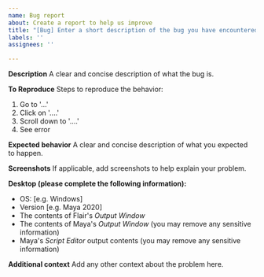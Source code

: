 ```yaml
---
name: Bug report
about: Create a report to help us improve
title: "[Bug] Enter a short description of the bug you have encountered"
labels: ''
assignees: ''

---
```


**Description**
A clear and concise description of what the bug is.

**To Reproduce**
Steps to reproduce the behavior:
1. Go to '...'
2. Click on '....'
3. Scroll down to '....'
4. See error

**Expected behavior**
A clear and concise description of what you expected to happen.

**Screenshots**
If applicable, add screenshots to help explain your problem.

**Desktop (please complete the following information):**
 - OS: [e.g. Windows]
 - Version [e.g. Maya 2020]
 - The contents of Flair's _Output Window_
 - The contents of Maya's _Output Window_ (you may remove any sensitive information)
 - Maya's _Script Editor_ output contents (you may remove any sensitive information)

**Additional context**
Add any other context about the problem here.
